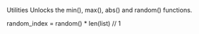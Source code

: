 Utilities</size>
</line-height>
Unlocks the min(), max(), abs() and random() functions.

random_index = random() * len(list) // 1
